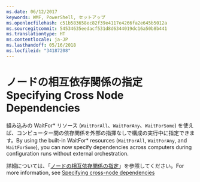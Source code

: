 ```yaml
---
ms.date: 06/12/2017
keywords: WMF, PowerShell, セットアップ
ms.openlocfilehash: c51b583658ec82f39e4117e4266fa2e645b5012a
ms.sourcegitcommit: 54534635eedacf531d8d6344019dc16a50b8b441
ms.translationtype: HT
ms.contentlocale: ja-JP
ms.lasthandoff: 05/16/2018
ms.locfileid: "34187208"
---
```

# <a name="specifying-cross-node-dependencies"></a><span data-ttu-id="084ea-102">ノードの相互依存関係の指定</span><span class="sxs-lookup"><span data-stu-id="084ea-102">Specifying Cross Node Dependencies</span></span>

<span data-ttu-id="084ea-103">組み込みの WaitFor\* リソース (`WaitForAll`、`WaitForAny`、`WaitForSome`) を使えば、コンピューター間の依存関係を外部の指揮なしで構成の実行中に指定できます。</span><span class="sxs-lookup"><span data-stu-id="084ea-103">By using the built-in WaitFor\* resources (`WaitForAll`, `WaitForAny`, and `WaitForSome`), you can now specify dependencies across computers during configuration runs without external orchestration.</span></span>

<span data-ttu-id="084ea-104">詳細については、「[ノードの相互依存関係の指定](https://msdn.microsoft.com/powershell/dsc/crossnodedependencies)」を参照してください。</span><span class="sxs-lookup"><span data-stu-id="084ea-104">For more information, see [Specifying cross-node dependencies](https://msdn.microsoft.com/powershell/dsc/crossnodedependencies)</span></span>
